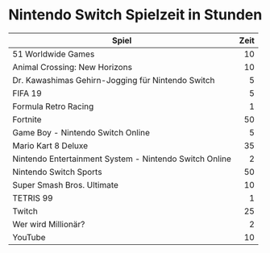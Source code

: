 # Nintendo Switch Spielzeit in Stunden

|Spiel|Zeit|
|-|-:|
|51 Worldwide Games|10|
|Animal Crossing: New Horizons|10|
|Dr. Kawashimas Gehirn-Jogging für Nintendo Switch|5|
|FIFA 19|5|
|Formula Retro Racing|1|
|Fortnite|50|
|Game Boy - Nintendo Switch Online|5|
|Mario Kart 8 Deluxe|35|
|Nintendo Entertainment System - Nintendo Switch Online|2|
|Nintendo Switch Sports|50|
|Super Smash Bros. Ultimate|10|
|TETRIS 99|1|
|Twitch|25|
|Wer wird Millionär?|2|
|YouTube|10|